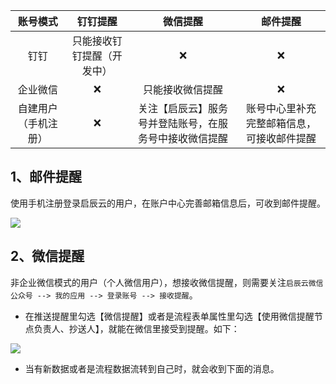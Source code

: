 |账号模式|钉钉提醒|微信提醒|邮件提醒|
|  :-:  |   :-:  |  :-:  |  :-:  |
|钉钉	|只能接收钉钉提醒（开发中）|:x:|:x:|
|企业微信|:x:|只能接收微信提醒|:x:|
|自建用户（手机注册）|:x:|关注【启辰云】服务号并登陆账号，在服务号中接收微信提醒|账号中心里补充完整邮箱信息，可接收邮件提醒|


## 1、邮件提醒
使用手机注册登录启辰云的用户，在账户中心完善邮箱信息后，可收到邮件提醒。

![](../img/9-3-2i1.png)


## 2、微信提醒
非企业微信模式的用户（个人微信用户），想接收微信提醒，则需要关注`启辰云微信公众号 --> 我的应用 --> 登录账号 --> 接收提醒`。


* 在推送提醒里勾选【微信提醒】或者是流程表单属性里勾选【使用微信提醒节点负责人、抄送人】，就能在微信里接受到提醒。如下：

![](../img/9-3-2i2.png)

* 当有新数据或者是流程数据流转到自己时，就会收到下面的消息。







